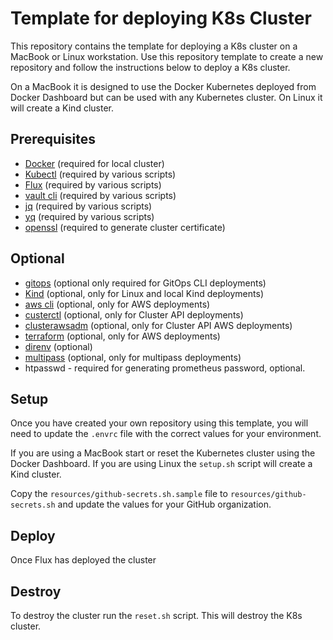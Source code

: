 # Template for deploying K8s Cluster

This repository contains the template for deploying a K8s cluster on a MacBook or Linux workstation. Use this repository template to create a new repository and follow the instructions below to deploy a K8s cluster.

On a MacBook it is designed to use the Docker Kubernetes deployed from Docker Dashboard but can be used with any Kubernetes cluster. On Linux it will create a Kind cluster.

## Prerequisites

- [Docker](https://docs.docker.com/get-docker/) (required for local cluster)
- [Kubectl](https://kubernetes.io/docs/tasks/tools/install-kubectl/) (required by various scripts)
- [Flux](https://fluxcd.io/docs/installation/) (required by various scripts)
- [vault cli](https://www.vaultproject.io/docs/install) (required by various scripts)
- [jq](https://stedolan.github.io/jq/download/) (required by various scripts)
- [yq](https://mikefarah.gitbook.io/yq/) (required by various scripts)
- [openssl](https://www.openssl.org/source/) (required to generate cluster certificate)

## Optional

- [gitops](https://docs.gitops.weave.works/docs/next/installation/weave-gitops/#install-the-gitops-cli) (optional only required for GitOps CLI deployments)
- [Kind](https://kind.sigs.k8s.io/docs/user/quick-start/) (optional, only for Linux and local Kind deployments)
- [aws cli](https://docs.aws.amazon.com/cli/latest/userguide/install-cliv2.html) (optional, only for AWS deployments)
- [custerctl](https://cluster-api-aws.sigs.k8s.io/getting-started.html#install-clusterctl) (optional, only for Cluster API deployments)
- [clusterawsadm](https://cluster-api-aws.sigs.k8s.io/getting-started.html#install-clusterawsadm) (optional, only for Cluster API  AWS deployments)
- [terraform](https://www.terraform.io/downloads.html) (optional, only for AWS deployments)
- [direnv](https://direnv.net/docs/installation.html) (optional)
- [multipass](https://multipass.run/) (optional, only for multipass deployments)
- htpasswd - required for generating prometheus password, optional.

## Setup

Once you have created your own repository using this template, you will need to update the `.envrc` file with the correct values for your environment.

If you are using a MacBook start or reset the Kubernetes cluster using the Docker Dashboard. If you are using Linux the `setup.sh` script will create a Kind cluster.

Copy the `resources/github-secrets.sh.sample` file to `resources/github-secrets.sh` and update the values for your GitHub organization.

## Deploy

Once Flux has deployed the cluster

## Destroy

To destroy the cluster run the `reset.sh` script. This will destroy the K8s cluster.
